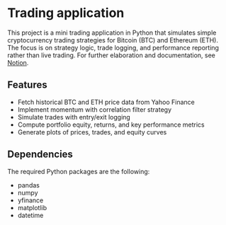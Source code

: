 # Trading application

This project is a mini trading application in Python that simulates simple cryptocurrency trading strategies for Bitcoin (BTC) and Ethereum (ETH). The focus is on strategy logic, trade logging, and performance reporting rather than live trading. For further elaboration and documentation, see [Notion](https://www.notion.so/Trading-application-documentation-299f65869f078002854cf3458a37b190?source=copy_link).

## Features
- Fetch historical BTC and ETH price data from Yahoo Finance
- Implement momentum with correlation filter strategy
- Simulate trades with entry/exit logging
- Compute portfolio equity, returns, and key performance metrics
- Generate plots of prices, trades, and equity curves

## Dependencies
The required Python packages are the following:
- pandas
- numpy
- yfinance
- matplotlib
- datetime



